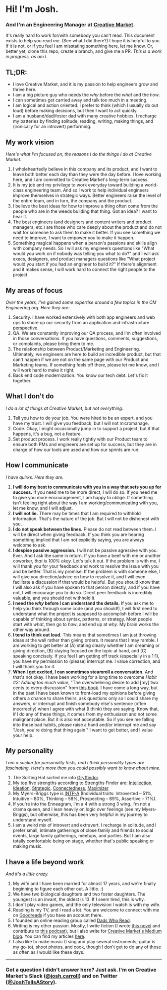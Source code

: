 # Hi! I'm Josh.
### And I'm an Engineering Manager at [Creative Market](https://creativemarket.com).

It's really hard to work for/with somebody you can't read. This document exists to help you read *me*. (See what I did there?) I hope it is helpful to you. If it is not, or if you feel I am misstating something here, let me know. Or, better yet, clone this repo, create a branch, and give me a PR. _This is a work in progress, as am I._

## TL;DR:
* I love Creative Market, and it is my passion to help engineers grow and thrive here.
* I am a big picture guy who needs the _why_ before the _what_ and the _how_.
* I can sometimes get carried away and talk too much in a meeting.
* I am logical and action oriented. I prefer to think (which I usually do out loud) before making decisions, but then I want to act quickly.
* I am a husband/dad/foster dad with many creative hobbies. I recharge my batteries by finding solitude, reading, writing, making things, and (ironically for an introvert) performing.

## My work vision
_Here's what I'm focused on, the reasons I do the things I do at Creative Market._

1. I wholeheartedly believe in this company and its product, and I want to leave both better each day than they were the day before. I love working here, and I am committed to Creative Market's long-term success. 
2. It is my job and my privilege to work everyday toward building a world-class engineering team. And so I work to help individual engineers improve themselves in strategic ways. Better engineers raise the level of the entire team, and in turn, the company and the product.
3. I believe the best ideas for how to improve a thing often come from the people who are in the weeds building that thing. Got an idea? I want to hear it.
4. The best engineers (and designers and content writers and product managers, etc.) are those who care deeply about the product and do not wait for someone to ask them to make it better. If you see something we need to improve, I want to empower you to make it happen.
5. Something magical happens when a person's passions and skills align with company needs. So I will ask my engineers questions like "What would you work on if nobody was telling you what to do?" and I will ask execs, designers, and product managers questions like "What project would you start if you had an engineer to build it?" If there's alignment and it makes sense, I will work hard to connect the right people to the project.

## My areas of focus
_Over the years, I've gained some expertise around a few topics in the CM Engineering org. Here they are:_
1. Security. I have worked extensively with both app engineers and web ops to shore up our security from an application and infrastructure perspective.
2. QA. We are constantly improving our QA process, and I'm often involved in those conversations. If you have questions, comments, suggestions, or complaints, please bring them to me.
3. The relationship between Product/Marketing and Engineering. Ultimately, we engineers are here to build an incredible product, but that can't happen if we are not on the same page with our Product and Marketing teams. If something feels off there, please let me know, and I will work hard to make it right.
4. Back end code modernization. You know our tech debt. Let's fix it together.

## What I don't do
_I do a lot of things at Creative Market, but not everything._
1. Tell you how to do your job. You were hired to be an expert, and you have my trust. I will give you feedback, but I will not micromanage.
2. Code. Okay, I might occasionally jump in to support a project, but if that happens, it's a bug, not a feature.
3. Set product process. I work really tightly with our Product team to ensure both PMs and engineers are set up for success, but they are in charge of how our tools are used and how our sprints are run.

## How I communicate
_I have quirks. Here they are._

1. **I will do my best to communicate with you in a way that sets you up for success.** If you need me to be more direct, I will do so. If you need me to give you more encouragement, I am happy to oblige. If something isn't feeling right about the way I am working/communicating with you, let me know, and I will adjust.
2. **I will not lie.** There may be times that I am required to withhold information. That's the nature of the job. But I will not be dishonest with you.
3. **I do not speak between the lines.** Please do not read between them. I will be direct when giving feedback. If you think you are hearing something implied that I am not explicitly saying, you are always welcome to ask.
4. **I despise passive aggression.** I will not be passive agressive with you. Ever. And I ask the same in return. If you have a beef with me or another coworker, _that is 100% okay._ Let's talk it out. If the problem is with me, I will thank you for your feedback and work to resolve the issue with you and be better. That is my promise. If the problem is with someone else, I will give you direction/advice on how to resolve it, and I will even facilitate a discussion if that would be helpful. But you should know that I will also ask if you have spoken to that person directly, and if you have not, I will encourage you to do so. Direct peer feedback is incredibly valuable, and you should not withhold it.
5. **I need the _why_ before I can understand the details.** If you ask me to help you think through some code (and you should!), I will first need to understand what the project is supposed to accomplish before I will be capable of thinking about syntax, patterns, or strategy. Most people start with _what_, then go to _how_, and end up at _why_. My brain works the other way around.
6. **I tend to think out loud.** This means that sometimes I am just throwing ideas at the wall rather than giving orders. It means that I may ramble. I am working to get better at (A) stating clearly whether I am dreaming or giving direction, (B) staying focused on the topic at hand, and (C) speaking concisely. If you feel I am getting off track (especially in a 1:1), you have my permission to (please) interrupt me. I value correction, and I will thank you for it.
7. **When I get excited, I can sometimes steamroll a conversation.** And that's not okay. I have been working for a long time to overcome _Habit #2: Adding too much value_, "The overwhelming desire to add [my] two cents to every discussion" from [this book](https://www.amazon.com/What-Got-Here-Wont-There-ebook/dp/B000Q9J128). I have come a long way, but in the past I have been known to front-load my opinions before giving others a chance to share theirs, ask questions only so I could share my answers, or interrupt and finish somebody else's sentence (often incorrectly) when I agree with what (I think) they are saying. Know that, if I do any of these things, it comes from my enthusiasm and not some malignant place. But it is also not acceptable. So if you see me falling into these bad habits, please raise a hand and/or interrupt me and say "Josh, you're doing that thing again." I want to get better, and I value your help.


## My personality
_I am a sucker for personality tests, and I think personality types are fascinating. Here's more than you could possibly want to know about mine._

1. The Sorting Hat sorted me into [Gryffindor](https://www.pottermore.com/collection/all-about-gryffindor).
2. My top five strengths according to Strengths Finder are: [Intellection](http://www.gallup.com/businessjournal/691/intellection.aspx), [Ideation](http://www.gallup.com/businessjournal/679/ideation.aspx), [Strategic](http://www.gallup.com/businessjournal/718/strategic.aspx), [Connectedness](http://www.gallup.com/businessjournal/649/connectedness.aspx), [Maximizer](http://www.gallup.com/businessjournal/697/maximizer.aspx)
3. My Myers-Briggs type is [INTP-A](https://www.16personalities.com/intp-personality) (Individual traits: Introverted – 51%, Intuitive – 80%, Thinking – 58%, Prospecting – 69%, Assertive – 71%).
4. If you're into the Enneagram, I'm a 4 with a strong 3 wing. I'm not a drama queen, and I lean heavily on logic over feelings (see my Myers-Briggs), but otherwise, this has been very helpful in my journey to understand myself.
5. I am a weird mix of introvert and extravert. I recharge in solitude, and I prefer small, intimate gatherings of close family and friends to social events, large family gatherings, meetups, and parties. But I am also totally comfortable being on stage, whether that's public speaking or making music.

## I have a life beyond work
_And it's a little crazy._


1. My wife and I have been married for almost 17 years, and we're finally beginning to figure each other out. A little. :)
2. We have two biological daughters and two foster daughters. The youngest is an invant, the oldest is 13. If I seem tired, this is why.
3. I don't play video games, and the only television I watch is with my wife.
4. Reading is my TV, and I read a lot. You are welcome to connect with me on [Goodreads](http://goodreads.com/JoshTellsAStory) if you have an account there.
5. I founded an online reading group called [Dads Who Read](http://DadsWhoRead.com).
6. Writing is my other passion. Mostly, I write fiction (I wrote [this novel](http://bit.ly/sarah-ann-lewis) and contribute to [this podcast](http://TelltalesWriting.com)), but I also write for [Creative Market's Medium blog](https://medium.com/building-creative-market). You can find my articles [here](https://medium.com/@JoshTellsAStory).
7. I also like to make music (I sing and play several instruments; guitar is my go-to), shoot photos, and cook, though I don't get to do any of those as often as I would like these days.
---
### Got a question I didn't answer here? Just ask. I'm on Creative Market's Slack ([@josh.carroll](https://creativemarket.slack.com/messages/@josh.carroll)) and on Twitter ([@JoshTellsAStory](https://twitter.com/JoshTellsAStory)).
